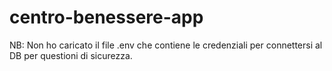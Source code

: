 # centro-benessere-app

NB: Non ho caricato il file .env che contiene le credenziali per connettersi al DB per questioni di sicurezza.
